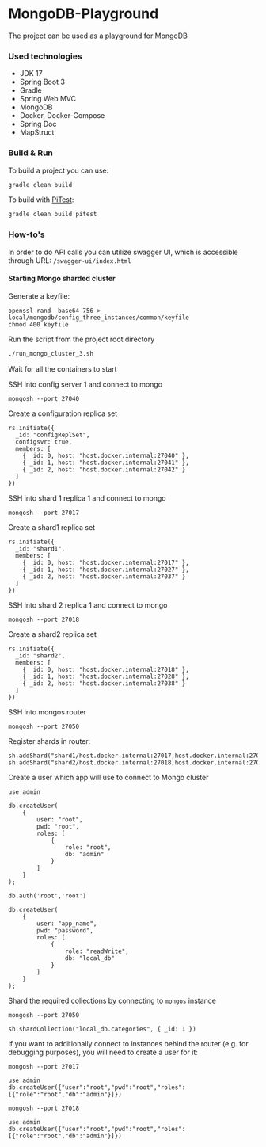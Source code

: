 # MongoDB-Playground
The project can be used as a playground for MongoDB

### Used technologies
- JDK 17
- Spring Boot 3
- Gradle
- Spring Web MVC
- MongoDB
- Docker, Docker-Compose
- Spring Doc
- MapStruct

### Build & Run

To build a project you can use:

```bash
gradle clean build
```

To build with [PiTest](https://github.com/pitest/pitest-junit5-plugin):

```bash
gradle clean build pitest
```

### How-to's

In order to do API calls you can utilize swagger UI, which is accessible through URL: `/swagger-ui/index.html`


#### Starting Mongo sharded cluster
Generate a keyfile:
```shell
openssl rand -base64 756 > local/mongodb/config_three_instances/common/keyfile
chmod 400 keyfile
```

Run the script from the project root directory
```bash
./run_mongo_cluster_3.sh
```
Wait for all the containers to start

SSH into config server 1 and connect to mongo
```shell
mongosh --port 27040
```
Create a configuration replica set
```shell
rs.initiate({
  _id: "configReplSet",
  configsvr: true,
  members: [
    { _id: 0, host: "host.docker.internal:27040" },
    { _id: 1, host: "host.docker.internal:27041" },
    { _id: 2, host: "host.docker.internal:27042" }
  ]
})
```

SSH into shard 1 replica 1 and connect to mongo
```shell
mongosh --port 27017
```
Create a shard1 replica set
```shell
rs.initiate({
  _id: "shard1",
  members: [
    { _id: 0, host: "host.docker.internal:27017" },
    { _id: 1, host: "host.docker.internal:27027" },
    { _id: 2, host: "host.docker.internal:27037" }
  ]
})
```

SSH into shard 2 replica 1 and connect to mongo
```shell
mongosh --port 27018
```
Create a shard2 replica set
```shell
rs.initiate({
  _id: "shard2",
  members: [
    { _id: 0, host: "host.docker.internal:27018" },
    { _id: 1, host: "host.docker.internal:27028" },
    { _id: 2, host: "host.docker.internal:27038" }
  ]
})
```

SSH into mongos router
```shell
mongosh --port 27050
```
Register shards in router:
```shell
sh.addShard("shard1/host.docker.internal:27017,host.docker.internal:27027,host.docker.internal:27037")
sh.addShard("shard2/host.docker.internal:27018,host.docker.internal:27028,host.docker.internal:27038")
```
Create a user which app will use to connect to Mongo cluster
```shell
use admin

db.createUser(
    {
        user: "root",
        pwd: "root",
        roles: [
            {
                role: "root",
                db: "admin"
            }
        ]
    }
);

db.auth('root','root')

db.createUser(
    {
        user: "app_name",
        pwd: "password",
        roles: [
            {
                role: "readWrite",
                db: "local_db"
            }
        ]
    }
);
```

Shard the required collections by connecting to `mongos` instance
```shell
mongosh --port 27050
```
```shell
sh.shardCollection("local_db.categories", { _id: 1 })
```

If you want to additionally connect to instances behind the router (e.g. for debugging purposes), you will need to create a user for it:
```shell
mongosh --port 27017
```
```shell
use admin
db.createUser({"user":"root","pwd":"root","roles":[{"role":"root","db":"admin"}]})
```
```shell
mongosh --port 27018
```
```shell
use admin
db.createUser({"user":"root","pwd":"root","roles":[{"role":"root","db":"admin"}]})
```